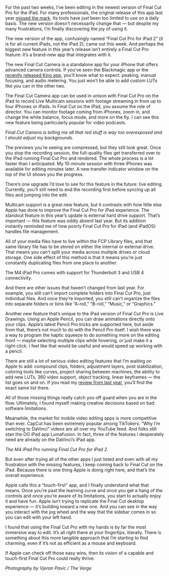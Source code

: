 For the past two weeks, I’ve been editing in the newest version of Final Cut Pro for the iPad. For many professionals, the original release of this app last year [missed the mark](/23734143/final-cut-pro-ipad-review). Its tools have just been too limited to use on a daily basis. The new version doesn’t necessarily change that — but despite my many frustrations, I’m finally discovering the joy of using it.

The new version of the app, confusingly named “Final Cut Pro for iPad 2” (it is for all current iPads, not the iPad 2), came out this week. And perhaps the biggest new feature in this year’s release isn’t entirely a Final Cut Pro feature: it’s a brand-new app that integrates with it.

The new Final Cut Camera is a standalone app for your iPhone that offers advanced camera controls. If you’ve seen the Blackmagic app or the [recently released Kino app](/2024/6/2/24168881/best-app-phone-video-kino-fitbit-ace-moviepass-installer), you’ll know what to expect: peaking, manual focusing, and audio metering. You just won’t be able to add custom LUTs like you can in the other two.

The Final Cut Camera app can be used in unison with Final Cut Pro on the iPad to record Live Multicam sessions with footage streaming in from up to four iPhones or iPads. In Final Cut on the iPad, you assume the role of director. You can monitor footage coming from iPhones, zoom in, and change the white balance, focus mode, and more on the fly. I can see this new feature being particularly popular for video podcasts.

*Final Cut Camera is telling me all that red stuff is way too overexposed and I should adjust my backgrounds.*

The previews you’re seeing are compressed, but they still look great. Once you stop the recording session, the full-quality files get transferred over to the iPad running Final Cut Pro and rendered. The whole process is a lot faster than I anticipated. My 10-minute session with three iPhones was available for editing minutes later. A new transfer indicator window on the top of the UI shows you the progress. 

There’s one upgrade I’d love to see for this feature in the future: live editing. Currently, you’ll still need to end the recording first before syncing up all files and jumping into the edit. 

Multicam support is a great new feature, but it contrasts with how little else Apple has done to improve the Final Cut Pro for iPad experience. The standout feature in this year’s update is external hard drive support. That’s important — this feature was oddly absent last year. But its addition instantly reminded me of how poorly Final Cut Pro for iPad (and iPadOS) handles file management. 

All of your media files have to live within the FCP Library files, and that same library file has to be stored on either the internal or external drive. That means you can’t split your media across multiple drives or cloud storage. One side effect of this method is that it means you’re just constantly duplicating files from one place to another. 

The M4 iPad Pro comes with support for Thunderbolt 3 and USB 4 connectivity.

And there are other issues that haven’t changed from last year. For example, you still can’t import complete folders into Final Cut Pro, just individual files. And once they’re imported, you still can’t organize the files into separate folders or bins like “A-roll,” “B-roll,” “Music,” or “Graphics.”

Another new feature that’s unique to the iPad version of Final Cut Pro is Live Drawings. Using an Apple Pencil, you can draw animations directly onto your clips. Apple’s latest Pencil Pro tricks are supported here, but aside from that, there’s not much to do with the Pencil Pro itself. I wish there was a way to program the haptic squeeze to do something more on the editing front — maybe selecting multiple clips while hovering, or just make it a right-click. I feel like that would be useful and would speed up working with a pencil.

There are still a lot of serious video editing features that I’m waiting on Apple to add: compound clips, folders, adjustment layers, post stabilization, coloring tools like curves, project sharing between machines, the ability to add new LUTs, 360 video support, object tracking, linear keyframes — the list goes on and on. If you read my [review from last year](/23734143/final-cut-pro-ipad-review), you’ll find the exact same list there.

All of those missing things really catch you off guard when you are in the flow. Ultimately, I found myself making creative decisions based on bad software limitations.

Meanwhile, the market for mobile video editing apps is more competitive than ever. CapCut has been extremely popular among TikTokers. “Why I’m switching to DaVinci” videos are all over my YouTube feed. And folks still stan the OG iPad app Lumafusion. In fact, three of the features I desperately need are already on the DaVinci’s iPad app. 

*The M4 iPad Pro running Final Cut Pro for iPad 2.*

But even after trying all of the other apps I just listed and even with all my frustration with the missing features, I keep coming back to Final Cut on the iPad. Because there is one thing Apple is doing right here, and that’s the overall experience. 

Apple calls this a “touch-first” app, and I finally understand what that means. Once you’re past the learning curve and once you get a hang of the controls and once you’re aware of its limitations, you start to actually enjoy it and have fun. Apple isn’t trying to replicate the Final Cut desktop experience — it’s building toward a new one. And you can see in the way you interact with the jog wheel and the way that the sidebar comes in so you can edit with your left hand.

I found that using the Final Cut Pro with my hands is by far the most immersive way to edit. It’s all right there at your fingertips, literally. There is something about this more tangible approach that I’m starting to find charming, even if it’s not as efficient as a mouse and keyboard.

If Apple can check off those easy wins, then its vision of a capable and touch-first Final Cut Pro could really thrive.

*Photography by Vjeran Pavic / The Verge*

